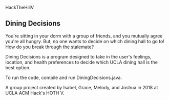 HackTheHillV

Dining Decisions
----------------
You're sitting in your dorm with a group of friends, and you mutually agree you're all hungry. But, no one wants to decide on which dining hall to go to! How do you break through the stalemate?

Dining Decisions is a program designed to take in the user's feelings, location, and health preferences to decide which UCLA dining hall is the best option.

To run the code, compile and run DiningDecisions.java.

A group project created by Isabel, Grace, Melody, and Joshua in 2018 at UCLA ACM Hack's HOTH V.
